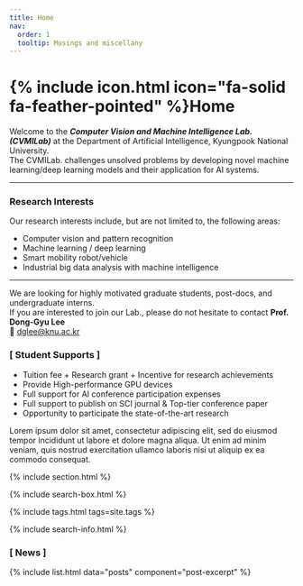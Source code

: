 ```yaml
---
title: Home
nav:
  order: 1
  tooltip: Musings and miscellany
---
```


# {% include icon.html icon="fa-solid fa-feather-pointed" %}Home

Welcome to the _**Computer Vision and Machine Intelligence Lab. (CVMILab)**_ at the Department of Artificial Intelligence, Kyungpook National University.  
The CVMILab. challenges unsolved problems by developing novel machine learning/deep learning models and their application for AI systems.

---

### Research Interests

Our research interests include, but are not limited to, the following areas:

- Computer vision and pattern recognition  
- Machine learning / deep learning  
- Smart mobility robot/vehicle  
- Industrial big data analysis with machine intelligence

---

We are looking for highly motivated graduate students, post-docs, and undergraduate interns.  
If you are interested to join our Lab., please do not hesitate to contact **Prof. Dong-Gyu Lee**  
📧 [dglee@knu.ac.kr](mailto:dglee@knu.ac.kr)


### [ Student Supports ]

- Tuition fee + Research grant + Incentive for research achievements  
- Provide High-performance GPU devices  
- Full support for AI conference participation expenses  
- Full support to publish on SCI journal & Top-tier conference paper  
- Opportunity to participate the state-of-the-art research

Lorem ipsum dolor sit amet, consectetur adipiscing elit, sed do eiusmod tempor incididunt ut labore et dolore magna aliqua.
Ut enim ad minim veniam, quis nostrud exercitation ullamco laboris nisi ut aliquip ex ea commodo consequat.

{% include section.html %}

{% include search-box.html %}

{% include tags.html tags=site.tags %}

{% include search-info.html %}

### [ News ]
{% include list.html data="posts" component="post-excerpt" %}
